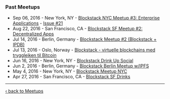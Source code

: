 ### Past Meetups
* Sep 06, 2016 - New York, NY - [Blockstack NYC Meetup #3: Enterprise Applications](http://www.meetup.com/Blockstack-NYC/events/233377415/) - [Issue #21](https://github.com/blockstack/community/issues/21)
* Aug 22, 2016 - San Francisco, CA - [Blockstack SF Meetup #2: Decentralized Apps](http://www.meetup.com/Blockstack-SF/events/233144900/)
* Jul 14, 2016 - Berlin, Germany - [Blockstack Meetup #2 (Blockstack + IPDB)](http://www.meetup.com/Blockstack-Berlin/events/232540648/)
* Jul 13, 2016 - Oslo, Norway - [Blockstack - virtuelle blockchains med tryggleiken til Bitcoin](http://www.meetup.com/dectechoslo/events/232276736/)
* Jun 16, 2016 - New York, NY - [Blockstack Drink Up Social](http://www.meetup.com/Blockstack-NYC/events/231699366/)
* Jun 2, 2016 - Berlin, Germany - [Blockstack Berlin Meetup w/IPFS](http://www.meetup.com/Blockstack-Berlin/events/231428283/)
* May 4, 2016 - New York, NY - [Blockstack Meetup NYC](http://www.meetup.com/Blockstack-NYC/events/230401990/)
* Apr 27, 2016 - San Francisco, CA - [Blockstack SF Drinks](http://www.meetup.com/Blockstack-SF/events/230643540/)

***

[‹ back to Meetups](meetups.md)
